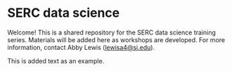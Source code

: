# SERC data science

Welcome! This is a shared repository for the SERC data science training series. Materials will be added here as workshops are developed. For more information, contact Abby Lewis (lewisa4@si.edu).

This is added text as an example.
